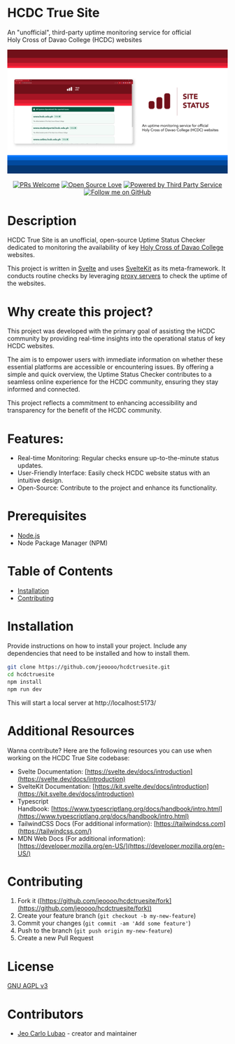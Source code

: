 # HCDC True Site

An "unofficial", third-party uptime monitoring service for official  
Holy Cross of Davao College (HCDC) websites

![HCDC True SIte](/github%20md%20preview.png 'HCDC True Sight')

<div align="center">

[![PRs Welcome](https://img.shields.io/badge/PRs-welcome-brightgreen.svg)](CONTRIBUTING.md)
[![Open Source Love](https://badges.frapsoft.com/os/v1/open-source.svg?v=103)](https://opensource.org/)
[![Powered by Third Party Service](https://img.shields.io/badge/powered%20by-ThirdPartyService-blue.svg)](https://thirdpartyservice.com/)
[![Follow me on GitHub](https://img.shields.io/github/followers/jeoooo?label=Follow&style=social)](https://github.com/jeoooo)

</div>

# Description

HCDC True Site is an unofficial, open-source Uptime Status Checker dedicated to monitoring the availability of key [Holy Cross of Davao College](https://en.wikipedia.org/wiki/Holy_Cross_of_Davao_College) websites.

This project is written in [Svelte](https://developer.mozilla.org/en-US/docs/Learn/Tools_and_testing/Client-side_JavaScript_frameworks/Svelte_getting_started) and uses [SvelteKit](https://joyofcode.xyz/what-is-sveltekit) as its meta-framework. It conducts routine checks by leveraging [proxy servers](https://www.fortinet.com/resources/cyberglossary/proxy-server#:~:text=A%20proxy%20server%20is%20a,web%20pages%20they%20visit%20online.) to check the uptime of the websites.

# Why create this project?

This project was developed with the primary goal of assisting the HCDC community by providing real-time insights into the operational status of key HCDC websites.

The aim is to empower users with immediate information on whether these essential platforms are accessible or encountering issues. By offering a simple and quick overview, the Uptime Status Checker contributes to a seamless online experience for the HCDC community, ensuring they stay informed and connected.

This project reflects a commitment to enhancing accessibility and transparency for the benefit of the HCDC community.

# Features:

- Real-time Monitoring: Regular checks ensure up-to-the-minute status updates.
- User-Friendly Interface: Easily check HCDC website status with an intuitive design.
- Open-Source: Contribute to the project and enhance its functionality.

# Prerequisites

- [Node.js](https://nodejs.org/en)
- Node Package Manager (NPM)

# Table of Contents

- [Installation](#installation)
- [Contributing](#contributing)

# Installation

Provide instructions on how to install your project. Include any dependencies that need to be installed and how to install them.

```bash
git clone https://github.com/jeoooo/hcdctruesite.git
cd hcdctruesite
npm install
npm run dev
```

This will start a local server at http://localhost:5173/

# Additional Resources

Wanna contribute? Here are the following resources you can use when working on the HCDC True Site codebase:

- Svelte Documentation: [https://svelte.dev/docs/introduction](https://svelte.dev/docs/introduction)
- SvelteKit Documentation: [https://kit.svelte.dev/docs/introduction](https://kit.svelte.dev/docs/introduction)
- Typescript Handbook: [https://www.typescriptlang.org/docs/handbook/intro.html](https://www.typescriptlang.org/docs/handbook/intro.html)
- TailwindCSS Docs (For additional information): [https://tailwindcss.com](https://tailwindcss.com/)
- MDN Web Docs (For additional information): [https://developer.mozilla.org/en-US/](https://developer.mozilla.org/en-US/)

# Contributing

1. Fork it ([https://github.com/jeoooo/hcdctruesite/fork](https://github.com/jeoooo/hcdctruesite/fork))
2. Create your feature branch (`git checkout -b my-new-feature`)
3. Commit your changes (`git commit -am 'Add some feature'`)
4. Push to the branch (`git push origin my-new-feature`)
5. Create a new Pull Request

# License

[GNU AGPL v3](https://github.com/jeoooo/hcdctruesite/blob/main/LICENSE)

# Contributors

- [Jeo Carlo Lubao](https://github.com/jeoooo) - creator and maintainer

